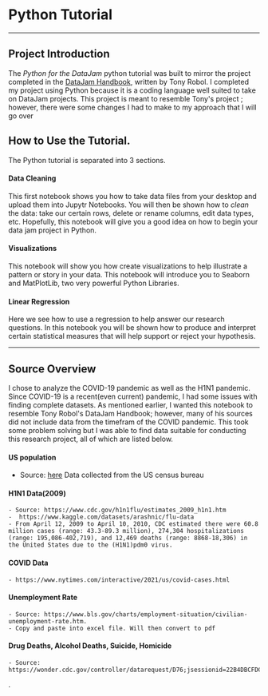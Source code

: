 # Python Tutorial 
---
## Project Introduction

The *Python for the DataJam* python tutorial was built to mirror the project completed in the [DataJam Handbook](https://static1.squarespace.com/static/513777bbe4b0aafa8d406eb4/t/6186cb633ae329480fd7dc40/1636223853714/Data+Jam+Manual.pdf), written by Tony Robol. I completed my project using Python because it is a coding language well suited to take on DataJam projects. This project is meant to resemble Tony's project ; however, there were some changes I had to make to my approach that I will go over 

## How to Use the Tutorial. 

The Python tutorial is separated into 3 sections. 
#### Data Cleaning 
This first notebook shows you how to take data files from your desktop and upload them into Jupytr Notebooks. You will then be shown how to *clean* the data: take our certain rows, delete or rename columns, edit data types, etc. Hopefully, this notebook will give you a good idea on how to begin your data jam project in Python. 

#### Visualizations
This notebook will show you how create visualizations to help illustrate a pattern or story in your data. This notebook will introduce you to Seaborn and MatPlotLib, two very powerful Python Libraries. 

#### Linear Regression
 Here we see how to use a regression to help answer our research questions. In this notebook you will be shown how to produce and interpret certain statistical measures that will help support or reject your hypothesis. 

---
## Source Overview

I chose to analyze the COVID-19 pandemic as well as the H1N1 pandemic. Since COVID-19 is a recent(even current) pandemic, I had some issues with finding complete datasets. As mentioned earlier, I wanted this notebook to resemble Tony Robol's DataJam Handbook; however, many of his sources did not include data from the timefram of the COVID pandemic. This took some problem solving but I was able to find data suitable for conducting this research project, all of which are listed below. 

#### US population
* Source: [here](https://www.multpl.com/united-states-population/table/by-month)
Data collected from the US census bureau 
#### H1N1 Data(2009)
    - Source: https://www.cdc.gov/h1n1flu/estimates_2009_h1n1.htm
    -  https://www.kaggle.com/datasets/arashnic/flu-data
    - From April 12, 2009 to April 10, 2010, CDC estimated there were 60.8 million cases (range: 43.3-89.3 million), 274,304 hospitalizations (range: 195,086-402,719), and 12,469 deaths (range: 8868-18,306) in the United States due to the (H1N1)pdm0 virus.

#### COVID Data
    - https://www.nytimes.com/interactive/2021/us/covid-cases.html

#### Unemployment Rate
    - Source: https://www.bls.gov/charts/employment-situation/civilian-unemployment-rate.htm.
    - Copy and paste into excel file. Will then convert to pdf
    
#### Drug Deaths, Alcohol Deaths, Suicide, Homicide
    - Source: https://wonder.cdc.gov/controller/datarequest/D76;jsessionid=22B4DBCFDC0FE213B87A96923C50


.



